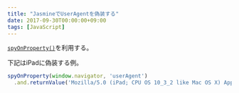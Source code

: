 ```yaml
---
title: "JasmineでUserAgentを偽装する"
date: 2017-09-30T00:00:00+09:00
tags: [JavaScript]
---
```


[`spyOnProperty()`](https://jasmine.github.io/api/2.6/global.html#spyOnProperty)を利用する。

下記はiPadに偽装する例。
```js
spyOnProperty(window.navigator, 'userAgent')
  .and.returnValue('Mozilla/5.0 (iPad; CPU OS 10_3_2 like Mac OS X) AppleWebKit/603.2.4 (KHTML, like Gecko) Version/10.0 Mobile/14F91 Safari/602.1')
```
